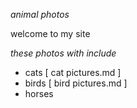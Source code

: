_animal photos_

welcome to my site

_these photos with include_

- cats  [ cat pictures.md ]
- birds [ bird pictures.md ]
- horses
